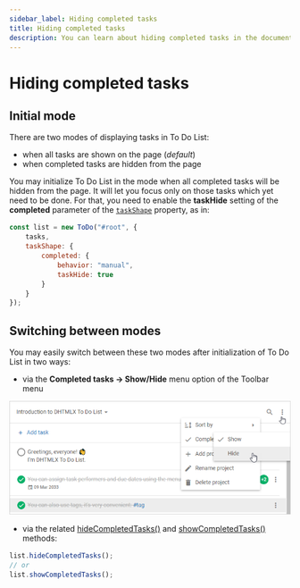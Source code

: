 ```yaml
---
sidebar_label: Hiding completed tasks
title: Hiding completed tasks
description: You can learn about hiding completed tasks in the documentation of the DHTMLX JavaScript To Do List library. Browse developer guides and API reference, try out code examples and live demos, and download a free 30-day evaluation version of DHTMLX To Do List.
---
```


# Hiding completed tasks

## Initial mode

There are two modes of displaying tasks in To Do List:

- when all tasks are shown on the page (*default*)
- when completed tasks are hidden from the page

You may initialize To Do List in the mode when all completed tasks will be hidden from the page. It will let you focus only on those tasks which yet need to be done. For that, you need to enable the **taskHide** setting of the **completed** parameter of the [`taskShape`](api/configs/taskshape_config.md) property, as in:  

~~~js {6}
const list = new ToDo("#root", {
    tasks,
    taskShape: {
        completed: {
            behavior: "manual",
            taskHide: true
        }
    }
});
~~~

## Switching between modes

You may easily switch between these two modes after initialization of To Do List in two ways:

- via the **Completed tasks -> Show/Hide** menu option of the Toolbar menu

![Hide_show_completed_tasks](../assets/hideshow_completedtasks.png)

- via the related [hideCompletedTasks()](api/methods/hidecompletedtasks_method.md) and [showCompletedTasks()](api/methods/showcompletedtasks_method.md) methods:

~~~js
list.hideCompletedTasks(); 
// or
list.showCompletedTasks(); 
~~~